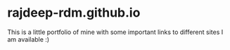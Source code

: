 # rajdeep-rdm.github.io
This is a little portfolio of mine with some important links to different sites I am available :)
